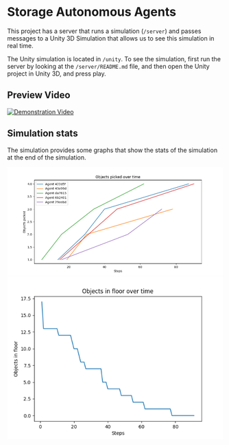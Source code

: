 # Storage Autonomous Agents

This project has a server that runs a simulation (`/server`) and
passes messages to a Unity 3D Simulation that allows us to see this
simulation in real time.

The Unity simulation is located in `/unity`. To see the simulation,
first run the server by looking at the `/server/README.md` file, and
then open the Unity project in Unity 3D, and press play.

## Preview Video

[![Demonstration Video](https://img.youtube.com/vi/3YjkyaQj9vQ/0.jpg)](https://www.youtube.com/watch?v=3YjkyaQj9vQ)

## Simulation stats

The simulation provides some graphs that show the stats of the simulation
at the end of the simulation.

![Agent Stats](/agent_stats.png)
![Global Stats](/global_stats.png)
